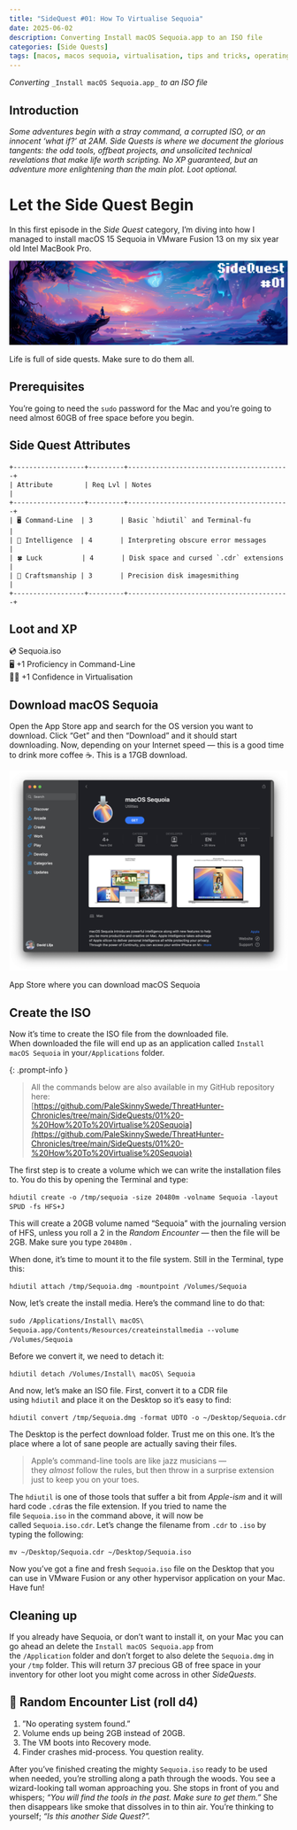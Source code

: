 ```yaml
---
title: "SideQuest #01: How To Virtualise Sequoia"
date: 2025-06-02
description: Converting Install macOS Sequoia.app to an ISO file
categories: [Side Quests]
tags: [macos, macos sequoia, virtualisation, tips and tricks, operating systems]
---
```


_Converting_ `_Install macOS Sequoia.app_` _to an ISO file_

## Introduction

_Some adventures begin with a stray command, a corrupted ISO, or an innocent ‘what if?’ at 2AM. Side Quests is where we document the glorious tangents: the odd tools, offbeat projects, and unsolicited technical revelations that make life worth scripting. No XP guaranteed, but an adventure more enlightening than the main plot. Loot optional._

# Let the Side Quest Begin

In this first episode in the _Side Quest_ category, I’m diving into how I managed to install macOS 15 Sequoia in VMware Fusion 13 on my six year old Intel MacBook Pro.

![The Side Quest](/assets/img/blog/2025-06-02-sidequest-01/ThreatHunter%20Chronicles%20SideQuest%2001.png)

Life is full of side quests. Make sure to do them all.

## Prerequisites

You’re going to need the `sudo` password for the Mac and you’re going to need almost 60GB of free space before you begin.

## Side Quest Attributes

```
+------------------+---------+-----------------------------------------+  
| Attribute        | Req Lvl | Notes                                   |  
+------------------+---------+-----------------------------------------+  
| 🖥️ Command-Line  | 3       | Basic `hdiutil` and Terminal-fu         |  
| 🧠 Intelligence  | 4       | Interpreting obscure error messages     |  
| 🍀 Luck          | 4       | Disk space and cursed `.cdr` extensions |  
| 🔧 Craftsmanship | 3       | Precision disk imagesmithing            |  
+------------------+---------+-----------------------------------------+
```

## Loot and XP

💿 Sequoia.iso  
🖥️ +1 Proficiency in Command-Line  
🧙‍♂️ +1 Confidence in Virtualisation

## Download macOS Sequoia

Open the App Store app and search for the OS version you want to download. Click “Get” and then “Download” and it should start downloading. Now, depending on your Internet speed — this is a good time to drink more coffee ☕️. This is a 17GB download.

![](/assets/img/blog/2025-06-02-sidequest-01/ThreatHunter%20Chronicles%20Download%20macOS%20Sequoia.png)

App Store where you can download macOS Sequoia

## Create the ISO

Now it’s time to create the ISO file from the downloaded file.  
When downloaded the file will end up as an application called `Install macOS Sequoia` in your`/Applications` folder.

{: .prompt-info }
> All the commands below are also available in my GitHub repository here:  
> [https://github.com/PaleSkinnySwede/ThreatHunter-Chronicles/tree/main/SideQuests/01%20-%20How%20To%20Virtualise%20Sequoia](https://github.com/PaleSkinnySwede/ThreatHunter-Chronicles/tree/main/SideQuests/01%20-%20How%20To%20Virtualise%20Sequoia)

The first step is to create a volume which we can write the installation files to. You do this by opening the Terminal and type:

`hdiutil create -o /tmp/sequoia -size 20480m -volname Sequoia -layout SPUD -fs HFS+J`

This will create a 20GB volume named “Sequoia” with the journaling version of HFS, unless you roll a 2 in the _Random Encounter_ — then the file will be 2GB. Make sure you type `20480m` .

When done, it’s time to mount it to the file system. Still in the Terminal, type this:

`hdiutil attach /tmp/Sequoia.dmg -mountpoint /Volumes/Sequoia`

Now, let’s create the install media. Here’s the command line to do that:

`sudo /Applications/Install\ macOS\ Sequoia.app/Contents/Resources/createinstallmedia --volume /Volumes/Sequoia`

Before we convert it, we need to detach it:

`hdiutil detach /Volumes/Install\ macOS\ Sequoia`

And now, let’s make an ISO file. First, convert it to a CDR file using `hdiutil` and place it on the Desktop so it’s easy to find:

`hdiutil convert /tmp/Sequoia.dmg -format UDTO -o ~/Desktop/Sequoia.cdr`

The Desktop is the perfect download folder. Trust me on this one. It’s the place where a lot of sane people are actually saving their files.

> Apple’s command-line tools are like jazz musicians — they _almost_ follow the rules, but then throw in a surprise extension just to keep you on your toes.

The `hdiutil` is one of those tools that suffer a bit from _Apple-ism_ and it will hard code `.cdr`as the file extension. If you tried to name the file `Sequoia.iso` in the command above, it will now be called `Sequoia.iso.cdr`. Let’s change the filename from `.cdr` to `.iso` by typing the following:

`mv ~/Desktop/Sequoia.cdr ~/Desktop/Sequoia.iso`

Now you’ve got a fine and fresh `Sequoia.iso` file on the Desktop that you can use in VMware Fusion or any other hypervisor application on your Mac. Have fun!

## Cleaning up

If you already have Sequoia, or don’t want to install it, on your Mac you can go ahead an delete the `Install macOS Sequoia.app` from the `/Application` folder and don’t forget to also delete the `Sequoia.dmg` in your `/tmp` folder. This will return 37 precious GB of free space in your inventory for other loot you might come across in other _SideQuests_.

## 🎲 Random Encounter List (roll d4)

1. ”No operating system found.”
2. Volume ends up being 2GB instead of 20GB.
3. The VM boots into Recovery mode.
4. Finder crashes mid-process. You question reality.

After you’ve finished creating the mighty `Sequoia.iso` ready to be used when needed, you’re strolling along a path through the woods. You see a wizard-looking tall woman approaching you. She stops in front of you and whispers; _“You will find the tools in the past. Make sure to get them.”_ She then disappears like smoke that dissolves in to thin air. You’re thinking to yourself; _“Is this another Side Quest?”._
